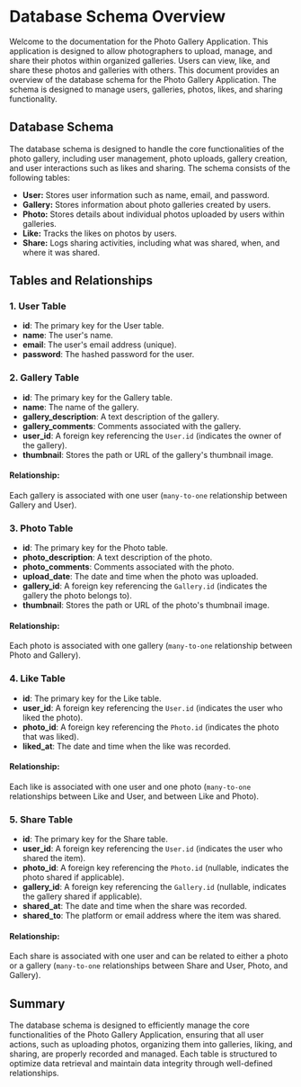 
# Database Schema Overview

Welcome to the documentation for the Photo Gallery Application. This application is designed to allow photographers to upload, manage, and share their photos within organized galleries. Users can view, like, and share these photos and galleries with others.
This document provides an overview of the database schema for the Photo Gallery Application. The schema is designed to manage users, galleries, photos, likes, and sharing functionality.

## Database Schema

The database schema is designed to handle the core functionalities of the photo gallery, including user management, photo uploads, gallery creation, and user interactions such as likes and sharing. The schema consists of the following tables:

- **User:** Stores user information such as name, email, and password.
- **Gallery:** Stores information about photo galleries created by users.
- **Photo:** Stores details about individual photos uploaded by users within galleries.
- **Like:** Tracks the likes on photos by users.
- **Share:** Logs sharing activities, including what was shared, when, and where it was shared.



## Tables and Relationships
### 1. User Table

- **id**: The primary key for the User table.
- **name**: The user's name.
- **email**: The user's email address (unique).
- **password**: The hashed password for the user.

### 2. Gallery Table

- **id**: The primary key for the Gallery table.
- **name**: The name of the gallery.
- **gallery_description**: A text description of the gallery.
- **gallery_comments**: Comments associated with the gallery.
- **user_id**: A foreign key referencing the `User.id` (indicates the owner of the gallery).
- **thumbnail**: Stores the path or URL of the gallery's thumbnail image.

#### Relationship:
Each gallery is associated with one user (`many-to-one` relationship between Gallery and User).

### 3. Photo Table

- **id**: The primary key for the Photo table.
- **photo_description**: A text description of the photo.
- **photo_comments**: Comments associated with the photo.
- **upload_date**: The date and time when the photo was uploaded.
- **gallery_id**: A foreign key referencing the `Gallery.id` (indicates the gallery the photo belongs to).
- **thumbnail**: Stores the path or URL of the photo's thumbnail image.

#### Relationship:
Each photo is associated with one gallery (`many-to-one` relationship between Photo and Gallery).

### 4. Like Table

- **id**: The primary key for the Like table.
- **user_id**: A foreign key referencing the `User.id` (indicates the user who liked the photo).
- **photo_id**: A foreign key referencing the `Photo.id` (indicates the photo that was liked).
- **liked_at**: The date and time when the like was recorded.

#### Relationship:
Each like is associated with one user and one photo (`many-to-one` relationships between Like and User, and between Like and Photo).

### 5. Share Table

- **id**: The primary key for the Share table.
- **user_id**: A foreign key referencing the `User.id` (indicates the user who shared the item).
- **photo_id**: A foreign key referencing the `Photo.id` (nullable, indicates the photo shared if applicable).
- **gallery_id**: A foreign key referencing the `Gallery.id` (nullable, indicates the gallery shared if applicable).
- **shared_at**: The date and time when the share was recorded.
- **shared_to**: The platform or email address where the item was shared.

#### Relationship:
Each share is associated with one user and can be related to either a photo or a gallery (`many-to-one` relationships between Share and User, Photo, and Gallery).

## Summary

The database schema is designed to efficiently manage the core functionalities of the Photo Gallery Application, ensuring that all user actions, such as uploading photos, organizing them into galleries, liking, and sharing, are properly recorded and managed. Each table is structured to optimize data retrieval and maintain data integrity through well-defined relationships.


